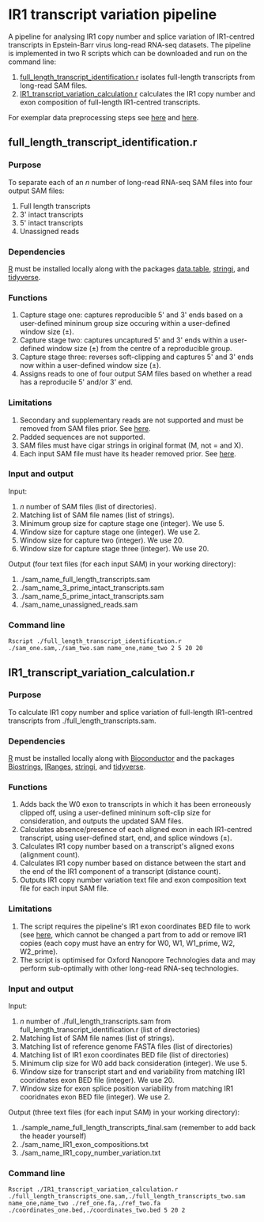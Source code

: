 # IR1 transcript variation pipeline
A pipeline for analysing IR1 copy number and splice variation of IR1-centred transcripts in Epstein-Barr virus long-read RNA-seq datasets. The pipeline is implemented in two R scripts which can be downloaded and run on the command line:
1. [full_length_transcript_identification.r](https://github.com/loggy01/IR1-transcript-elucidation-pipeline/blob/main/src/full_length_long_read_identification.r) isolates full-length transcripts from long-read SAM files.
2. [IR1_transcript_variation_calculation.r](https://github.com/loggy01/IR1-transcript-elucidation-pipeline/blob/main/src/IR1_read_correction_and_elucidation.r) calculates the IR1 copy number and exon composition of full-length IR1-centred transcripts.

For exemplar data preprocessing steps see [here]() and [here]().


## full_length_transcript_identification.r

### Purpose
To separate each of an *n* number of long-read RNA-seq SAM files into four output SAM files:
1. Full length transcripts
2. 3' intact transcripts
3. 5' intact transcripts
4. Unassigned reads

### Dependencies
[R](http://lib.stat.cmu.edu/R/CRAN/) must be installed locally along with the packages [data.table](https://cran.r-project.org/web/packages/data.table/index.html), [stringi](https://cran.r-project.org/web/packages/stringi/index.html), and [tidyverse](https://cran.r-project.org/web/packages/tidyverse/index.html).

### Functions
1. Capture stage one: captures reproducible 5' and 3' ends based on a user-defined mininum group size occuring within a user-defined window size (±).
3. Capture stage two: captures uncaptured 5' and 3' ends within a user-defined window size (±) from the centre of a reproducible group.
4. Capture stage three: reverses soft-clipping and captures 5' and 3' ends now within a user-defined window size (±).
5. Assigns reads to one of four output SAM files based on whether a read has a reproducile 5' and/or 3' end.

### Limitations
1. Secondary and supplementary reads are not supported and must be removed from SAM files prior. See [here]().
2. Padded sequences are not supported.
3. SAM files must have cigar strings in original format (M, not = and X).
4. Each input SAM file must have its header removed prior. See [here]().

### Input and output
Input: 
1. *n* number of SAM files (list of directories).
2. Matching list of SAM file names (list of strings). 
3. Minimum group size for capture stage one (integer). We use 5.
4. Window size for capture stage one (integer). We use 2.
5. Window size for capture two (integer). We use 20.
6. Window size for capture stage three (integer). We use 20.

Output (four text files (for each input SAM) in your working directory):
1. ./sam_name_full_length_transcripts.sam
2. ./sam_name_3_prime_intact_transcripts.sam
3. ./sam_name_5_prime_intact_transcripts.sam
4. ./sam_name_unassigned_reads.sam

### Command line
````shell
Rscript ./full_length_transcript_identification.r ./sam_one.sam,./sam_two.sam name_one,name_two 2 5 20 20
````


## IR1_transcript_variation_calculation.r

### Purpose
To calculate IR1 copy number and splice variation of full-length IR1-centred transcripts from ./full_length_transcripts.sam.

### Dependencies
[R](http://lib.stat.cmu.edu/R/CRAN/) must be installed locally along with [Bioconductor](https://www.bioconductor.org/install/) and the packages [Biostrings](https://bioconductor.org/packages/release/bioc/html/Biostrings.html), [IRanges](https://bioconductor.org/packages/release/bioc/html/IRanges.html), [stringi](https://cran.r-project.org/web/packages/stringi/index.html), and [tidyverse](https://cran.r-project.org/web/packages/tidyverse/index.html).

### Functions
1. Adds back the W0 exon to transcripts in which it has been erroneously clipped off, using a user-defined mininum soft-clip size for consideration, and      outputs the updated SAM files.
2. Calculates absence/presence of each aligned exon in each IR1-centred transcript, using user-defined start, end, and splice windows (±).
3. Calculates IR1 copy number based on a transcript's aligned exons (alignment count).
4. Calculates IR1 copy number based on distance between the start and the end of the IR1 component of a transcript (distance count).
5. Outputs IR1 copy number variation text file and exon composition text file for each input SAM file.

### Limitations 
1. The script requires the pipeline's IR1 exon coordinates BED file to work (see [here](https://github.com/loggy01/IR1-transcript-elucidation-pipeline/blob/main/examples/IR1_read_correction_and_elucidation/input.bed), which cannot be changed a part from to add or remove IR1 copies (each copy must have an entry for W0, W1, W1_prime, W2, W2_prime).
2. The script is optimised for Oxford Nanopore Technologies data and may perform sub-optimally with other long-read RNA-seq technologies.

### Input and output
Input: 
1. *n* number of ./full_length_transcripts.sam from full_length_transcript_identification.r (list of directories)
2. Matching list of SAM file names (list of strings).
3. Matching list of reference genome FASTA files (list of directories)
4. Matching list of IR1 exon coordinates BED file (list of directories)
5. Minimum clip size for W0 add back consideration (integer). We use 5.
6. Window size for transcript start and end variability from matching IR1 cooridnates exon BED file (integer). We use 20.
7. Window size for exon splice position variability from matching IR1 cooridnates exon BED file (integer). We use 2.

Output (three text files (for each input SAM) in your working directory):
1. ./sample_name_full_length_transcripts_final.sam (remember to add back the header yourself)
2. ./sam_name_IR1_exon_compositions.txt
3. ./sam_name_IR1_copy_number_variation.txt

### Command line
````shell
Rscript ./IR1_transcript_variation_calculation.r ./full_length_transcripts_one.sam,./full_length_transcripts_two.sam name_one,name_two ./ref_one.fa,./ref_two.fa ./coordinates_one.bed,./coordinates_two.bed 5 20 2
